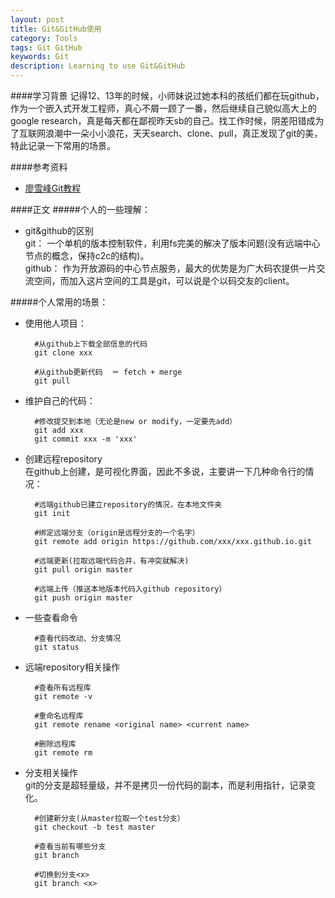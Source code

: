 ```yaml
---
layout: post
title: Git&GitHub使用
category: Tools
tags: Git GitHub
keywords: Git
description: Learning to use Git&GitHub
---
```


####学习背景
记得12、13年的时候，小师妹说过她本科的孩纸们都在玩github，作为一个嵌入式开发工程师，真心不屑一顾了一番，然后继续自己貌似高大上的google research，真是每天都在鄙视昨天sb的自己。找工作时候，阴差阳错成为了互联网浪潮中一朵小小浪花，天天search、clone、pull，真正发现了git的美，特此记录一下常用的场景。

####参考资料  

- [廖雪峰Git教程](http://www.liaoxuefeng.com/wiki/0013739516305929606dd18361248578c67b8067c8c017b000)


####正文
#####个人的一些理解：

- git&github的区别  
	git：		一个单机的版本控制软件，利用fs完美的解决了版本问题(没有远端中心节点的概念，保持c2c的结构)。  
	github：	作为开放源码的中心节点服务，最大的优势是为广大码农提供一片交流空间，而加入这片空间的工具是git，可以说是个以码交友的client。

#####个人常用的场景：  

- 使用他人项目：

		#从github上下载全部信息的代码
		git clone xxx   
	
		#从github更新代码  ＝ fetch + merge
		git pull
	
- 维护自己的代码：
		
		#修改提交到本地（无论是new or modify，一定要先add）
		git add xxx
		git commit xxx -m 'xxx'
	
- 创建远程repository  
  在github上创建，是可视化界面，因此不多说，主要讲一下几种命令行的情况：
  		
  		#远端github已建立repository的情况，在本地文件夹
  		git init
  		
  		#绑定远端分支（origin是远程分支的一个名字）
		git remote add origin https://github.com/xxx/xxx.github.io.git
		
		#远端更新(拉取远端代码合并，有冲突就解决)
		git pull origin master
		
		#远端上传（推送本地版本代码入github repository）
		git push origin master
		
- 一些查看命令  
  
  		#查看代码改动、分支情况
  		git status
  		
- 远端repository相关操作
	
		#查看所有远程库
		git remote -v
		
		#重命名远程库
		git remote rename <original name> <current name>
		
		#删除远程库
		git remote rm
		
- 分支相关操作  
	git的分支是超轻量级，并不是拷贝一份代码的副本，而是利用指针，记录变化。
	
		#创建新分支(从master拉取一个test分支）
		git checkout -b test master
		
		#查看当前有哪些分支
		git branch
		
		#切换到分支<x>
		git branch <x>
		
		
		
		
  		
		
	
	
	
	